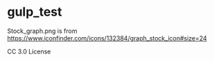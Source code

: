 # gulp_test


Stock_graph.png is from
https://www.iconfinder.com/icons/132384/graph_stock_icon#size=24

CC 3.0 License
